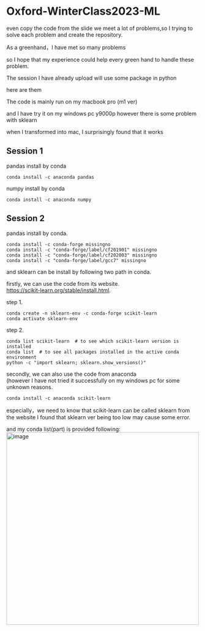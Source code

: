 # Oxford-WinterClass2023-ML
even copy the code from the slide we meet a lot of problems,so I trying to solve each problem and create the repository.  

As a greenhand，I have met so many problems  

so I hope that my experience could help every green hand to handle these problem.  

The session I have already upload will use some package in python  

here are them  

The code is mainly run on my macbook pro (m1 ver)  

and I have try it on my windows pc y9000p however there is some problem with sklearn  

when I transformed into mac, I surprisingly found that it works   


## Session 1  
pandas install by conda  

    conda install -c anaconda pandas 
numpy install by conda  

    conda install -c anaconda numpy  
    
## Session 2  
pandas install by conda. 

    conda install -c conda-forge missingno
    conda install -c "conda-forge/label/cf201901" missingno
    conda install -c "conda-forge/label/cf202003" missingno
    conda install -c "conda-forge/label/gcc7" missingno 

and sklearn can be install by following two path in conda. 

firstly, we can use the code from its website.  
https://scikit-learn.org/stable/install.html. 


step 1. 

    conda create -n sklearn-env -c conda-forge scikit-learn
    conda activate sklearn-env
step 2. 

    conda list scikit-learn  # to see which scikit-learn version is installed
    conda list  # to see all packages installed in the active conda environment
    python -c "import sklearn; sklearn.show_versions()"
secondly, we can also use the code from anaconda   
(however I have not tried it successfully on my windows pc for some unknown reasons.  

    conda install -c anaconda scikit-learn 
especially，we need to know that scikit-learn can be called sklearn 
from the website I found that sklearn ver being too low may cause some error. 

and my conda list(part) is provided following:  
<img width="503" alt="image" src="https://user-images.githubusercontent.com/72375161/219000206-6cb31371-8698-4b9c-bcf5-3f69b9ab38cc.png">

